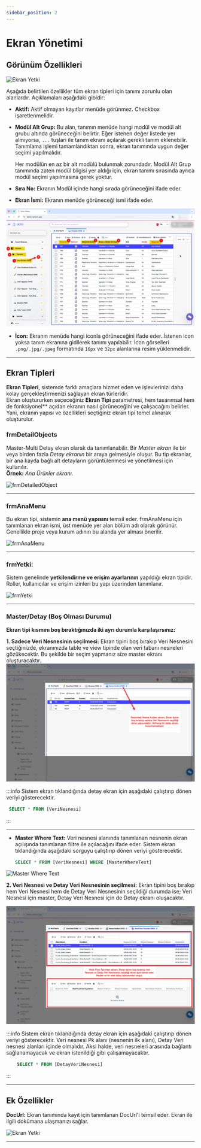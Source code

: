 ```yaml
---
sidebar_position: 2
---
```


# Ekran Yönetimi

## Görünüm Özellikleri

![Ekran Yetki](./assets/anaMenu.webp) 

Aşağıda belirtilen özellikler tüm ekran tipleri için tanımı zorunlu olan alanlardır. Açıklamaları aşağıdaki gibidir:
- **Aktif:** Aktif olmayan kayıtlar menüde görünmez. Checkbox işaretlenmelidir.
- **Modül Alt Grup:** Bu alan, tanımın menüde hangi modül ve modül alt grubu altında görüneceğini belirtir. Eğer istenen değer listede yer almıyorsa, `...` tuşları ile tanım ekranı açılarak gerekli tanım eklenebilir. Tanımlama işlemi tamamlandıktan sonra, ekran tanımında uygun değer seçimi yapılmalıdır.

    Her modülün en az bir alt modülü bulunmak zorundadır. Modül Alt Grup tanımında zaten modül bilgisi yer aldığı için, ekran tanımı sırasında ayrıca modül seçimi yapılmasına gerek yoktur.
- **Sıra No:** Ekranın Modül içinde hangi sırada görüneceğini ifade eder.
- **Ekran İsmi:** Ekranın menüde görüneceği ismi ifade eder.

![Ekran Yetki](./assets/ekran_tanımı.webp) 

- **İcon:** Ekranın menüde hangi iconla görüneceğini ifade eder. İstenen icon yoksa tanım ekranına gidilerek tanımı yapılabilir. İcon görselleri `.png/.jpg/.jpeg` formatında `16px` ve `32px` alanlarına resim yüklenmelidir.

---

## Ekran Tipleri

**Ekran Tipleri**, sistemde farklı amaçlara hizmet eden ve işlevlerinizi daha kolay gerçekleştirmenizi sağlayan ekran türleridir.  
Ekran oluştururken seçeceğiniz **Ekran Tipi** parametresi, hem tasarımsal hem de fonksiyonel** açıdan ekranın nasıl görüneceğini ve çalışacağını belirler.  
Yani, ekranın yapısı ve özellikleri seçtiğiniz ekran tipi temel alınarak oluşturulur.

### frmDetailObjects
  Master-Multi Detay ekran olarak da tanımlanabilir. Bir *Master ekran* ile bir veya birden fazla *Detay ekranın* bir araya gelmesiyle oluşur. Bu tip ekranlar, bir ana kayda bağlı alt detayların görüntülenmesi ve yönetilmesi için kullanılır.  
  **Örnek:** *Ana Ürünler ekranı.*

  ![frmDetailedObject](./assets/frmDetailedObject.webp)

---

### frmAnaMenu
  Bu ekran tipi, sistemin **ana menü yapısını** temsil eder. frmAnaMenu için tanımlanan ekran ismi, üst menüde yer alan bölüm adı olarak görünür. Genellikle proje veya kurum adının bu alanda yer alması önerilir.

  ![frmAnaMenu](./assets/frmAnaMenu.png)

---

### frmYetki: 
  Sistem genelinde **yetkilendirme ve erişim ayarlarının** yapıldığı ekran tipidir.  
  Roller, kullanıcılar ve erişim izinleri bu yapı üzerinden tanımlanır.

  ![frmYetki](./assets/frmYetki.webp)

---

### Master/Detay (Boş Olması Durumu)

**Ekran tipi kısmını boş bıraktığınızda iki ayrı durumla karşılaşırsınız:**

  **1. Sadece Veri Nesnesinin seçilmesi:** Ekran tipini boş bırakıp Veri Nesnesini seçtiğinizde, ekranınızda table ve view tipinde olan veri tabanı nesneleri gözükecektir. Bu şekilde bir seçim yapmanız size master ekranı oluşturacaktır.
    ![boşdurumu_1](./assets/boş_durumu_1.webp)
    
  :::info
  Sistem ekran tıklandığında detay ekran için aşağıdaki çalıştırıp dönen veriyi gösterecektir.
   ```sql showLineNumbers
    SELECT * FROM [VeriNesnesi]
```
  :::

 
  ---
- **Master Where Text:** Veri nesnesi alanında tanımlanan nesnenin ekran açılışında tanımlanan filtre ile açılacağını ifade eder.
Sistem ekran tıklandığında aşağıdaki sorguyu çalıştırıp dönen veriyi gösterecektir.
    ```sql showLineNumbers
    SELECT * FROM [VeriNesnesi] WHERE [MasterWhereText]
    ```
![Master Where Text](./assets/master-detay.webp)

  **2. Veri Nesnesi ve Detay Veri Nesnesinin seçilmesi:** Ekran tipini boş bırakıp hem Veri Nesnesi hem de Detay Veri Nesnesinin seçildiği durumda ise; Veri Nesnesi için master, Detay Veri Nesnesi için de Detay ekranı oluşacaktır. 

![boşdurumu_2](./assets/boş_durumu_2.webp)
    
:::info
  Sistem ekran tıklandığında detay ekran için aşağıdaki çalıştırıp dönen veriyi gösterecektir. Veri nesnesi Pk alanı (nesnenin ilk alanı), Detay Veri nesnesi alanları içinde olmalıdır. Aksi halde, veri nesneleri arasında bağlantı sağlanamayacak ve ekran istenildiği gibi çalışamayacaktır.
  
```sql showLineNumbers
    SELECT * FROM [DetayVeriNesnesi]
```
:::  
      
---
## Ek Özellikler

**DocUrl:** Ekran tanımında kayıt için tanımlanan DocUrl'i temsil eder. Ekran ile ilgili dokümana ulaşmanızı sağlar.

![Ekran Yetki](./assets/doc_url.webp) 

--- 
